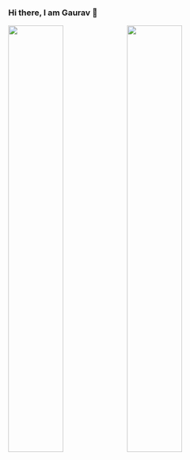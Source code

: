 ### Hi there, I am Gaurav 👋

<img align="left" width="47%" src= "https://github-readme-stats.vercel.app/api?username=Aryan-2-2&show_icons=true&theme=merko" />
<img align="left" width="47%"  src= "https://github-readme-stats.vercel.app/api/top-langs/?username=Aryan-2-2&layout=compact" />





<!--
**Aryan-2-2/Aryan-2-2** is a ✨ _special_ ✨ repository because its `README.md` (this file) appears on your GitHub profile.

Here are some ideas to get you started:

- 🔭 I’m currently working on ...
- 🌱 I’m currently learning ...
- 👯 I’m looking to collaborate on ...
- 🤔 I’m looking for help with ...
- 💬 Ask me about ...
- 📫 How to reach me: ...
- 😄 Pronouns: ...
- ⚡ Fun fact: ...
-->
